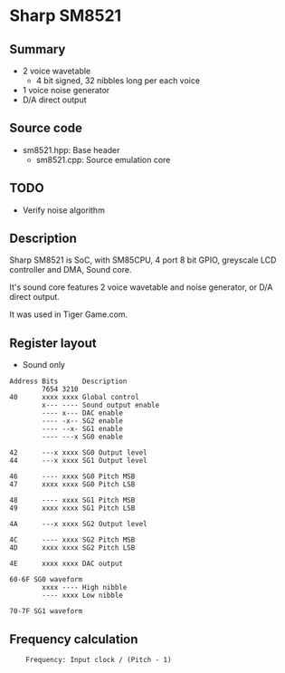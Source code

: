 
# Sharp SM8521

## Summary

- 2 voice wavetable
  - 4 bit signed, 32 nibbles long per each voice
- 1 voice noise generator
- D/A direct output

## Source code

- sm8521.hpp: Base header
  - sm8521.cpp: Source emulation core

## TODO

- Verify noise algorithm

## Description

Sharp SM8521 is SoC, with SM85CPU, 4 port 8 bit GPIO, greyscale LCD controller and DMA, Sound core.

It's sound core features 2 voice wavetable and noise generator, or D/A direct output.

It was used in Tiger Game.com.

## Register layout

- Sound only

```
Address Bits      Description
        7654 3210
40      xxxx xxxx Global control
        x--- ---- Sound output enable
        ---- x--- DAC enable
        ---- -x-- SG2 enable
        ---- --x- SG1 enable
        ---- ---x SG0 enable

42      ---x xxxx SG0 Output level
44      ---x xxxx SG1 Output level

46      ---- xxxx SG0 Pitch MSB
47      xxxx xxxx SG0 Pitch LSB

48      ---- xxxx SG1 Pitch MSB
49      xxxx xxxx SG1 Pitch LSB

4A      ---x xxxx SG2 Output level

4C      ---- xxxx SG2 Pitch MSB
4D      xxxx xxxx SG2 Pitch LSB

4E      xxxx xxxx DAC output

60-6F SG0 waveform
        xxxx ---- High nibble
        ---- xxxx Low nibble

70-7F SG1 waveform

```

## Frequency calculation

```
    Frequency: Input clock / (Pitch - 1)
```
